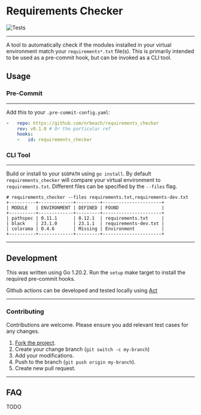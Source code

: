 # Requirements Checker

![Tests](https://github.com/nrbeach/requirements_checker/actions/workflows/test.yml/badge.svg?branch=main)

---

A tool to automatically check if the modules installed in your virtual environment
match your `requirements*.txt` file(s). This is primarily intended to be used as
a pre-commit hook, but can be invoked as a CLI tool.

## Usage

### Pre-Commit

---
Add this to your `.pre-commit-config.yaml`:

```yaml
-   repo: https://github.com/nrbeach/requirements_checker
    rev: v0.1.0 # Or the particular ref
    hooks:
    -   id: requirements_checker
```

### CLI Tool

---

Build or install to your `$GOPATH` using `go install`. By default
`requirements_checker` will compare your virtual environment to
`requirements.txt`. Different files can be specified by the `--files` flag.


```text
# requirements_checker --files requirements.txt,requirements-dev.txt
+----------+-------------+---------+----------------------+
| MODULE   | ENVIRONMENT | DEFINED | FOUND                |
+----------+-------------+---------+----------------------+
| pathspec | 0.11.1      | 0.12.1  | requirements.txt     |
| black    | 23.1.0      | 23.1.1  | requirements-dev.txt |
| colorama | 0.4.6       | Missing | Environment          |
+----------+-------------+---------+----------------------+
```

---

## Development

This was written using Go 1.20.2. Run the `setup` make target to install the required pre-commit hooks.

Github actions can be developed and tested locally using [Act](https://github.com/nektos/act)

---

### Contributing

Contributions are welcome. Please ensure you add relevant test cases for any changes.

1. [Fork the project](https://github.com/nrbeach/requirements_checker/fork).
1. Create your change branch (`git switch -c my-branch`)
1. Add your modifications.
1. Push to the branch (`git push origin my-branch`).
1. Create new pull request.

---

## FAQ

TODO
